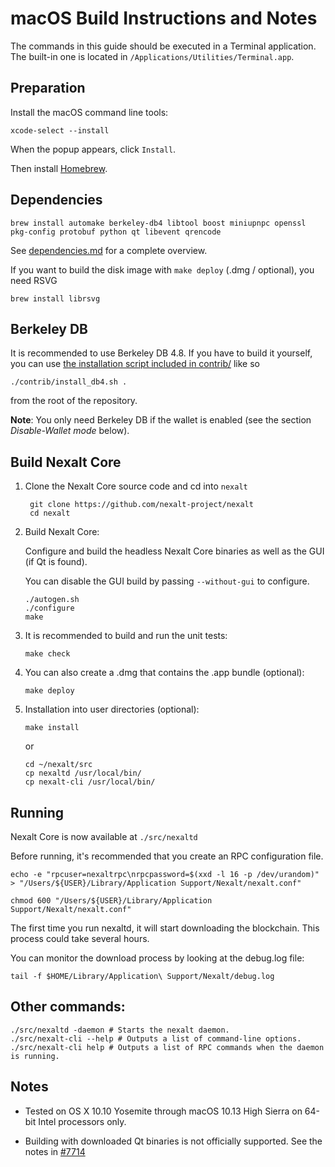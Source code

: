 macOS Build Instructions and Notes
====================================
The commands in this guide should be executed in a Terminal application.
The built-in one is located in `/Applications/Utilities/Terminal.app`.

Preparation
-----------
Install the macOS command line tools:

`xcode-select --install`

When the popup appears, click `Install`.

Then install [Homebrew](https://brew.sh).

Dependencies
----------------------

    brew install automake berkeley-db4 libtool boost miniupnpc openssl pkg-config protobuf python qt libevent qrencode

See [dependencies.md](dependencies.md) for a complete overview.

If you want to build the disk image with `make deploy` (.dmg / optional), you need RSVG

    brew install librsvg

Berkeley DB
-----------
It is recommended to use Berkeley DB 4.8. If you have to build it yourself,
you can use [the installation script included in contrib/](/contrib/install_db4.sh)
like so

```shell
./contrib/install_db4.sh .
```

from the root of the repository.

**Note**: You only need Berkeley DB if the wallet is enabled (see the section *Disable-Wallet mode* below).

Build Nexalt Core
------------------------

1. Clone the Nexalt Core source code and cd into `nexalt`

        git clone https://github.com/nexalt-project/nexalt
        cd nexalt

2.  Build Nexalt Core:

    Configure and build the headless Nexalt Core binaries as well as the GUI (if Qt is found).

    You can disable the GUI build by passing `--without-gui` to configure.

        ./autogen.sh
        ./configure
        make

3.  It is recommended to build and run the unit tests:

        make check

4.  You can also create a .dmg that contains the .app bundle (optional):

        make deploy

5.  Installation into user directories (optional):

        make install

    or

        cd ~/nexalt/src
        cp nexaltd /usr/local/bin/
        cp nexalt-cli /usr/local/bin/

Running
-------

Nexalt Core is now available at `./src/nexaltd`

Before running, it's recommended that you create an RPC configuration file.

    echo -e "rpcuser=nexaltrpc\nrpcpassword=$(xxd -l 16 -p /dev/urandom)" > "/Users/${USER}/Library/Application Support/Nexalt/nexalt.conf"

    chmod 600 "/Users/${USER}/Library/Application Support/Nexalt/nexalt.conf"

The first time you run nexaltd, it will start downloading the blockchain. This process could take several hours.

You can monitor the download process by looking at the debug.log file:

    tail -f $HOME/Library/Application\ Support/Nexalt/debug.log

Other commands:
-------

    ./src/nexaltd -daemon # Starts the nexalt daemon.
    ./src/nexalt-cli --help # Outputs a list of command-line options.
    ./src/nexalt-cli help # Outputs a list of RPC commands when the daemon is running.

Notes
-----

* Tested on OS X 10.10 Yosemite through macOS 10.13 High Sierra on 64-bit Intel processors only.

* Building with downloaded Qt binaries is not officially supported. See the notes in [#7714](https://github.com/bitcoin/bitcoin/issues/7714)
